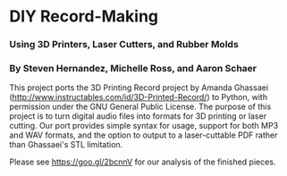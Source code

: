 # DIY Record-Making #
### Using 3D Printers, Laser Cutters, and Rubber Molds ###

### By Steven Hernandez, Michelle Ross, and Aaron Schaer ###

This project ports the 3D Printing Record project by Amanda Ghassaei (http://www.instructables.com/id/3D-Printed-Record/) to Python, with permission under the GNU General Public License. The purpose of this project is to turn digital audio files into formats for 3D printing or laser cutting. Our port provides simple syntax for usage, support for both MP3 and WAV formats, and the option to output to a laser-cuttable PDF rather than Ghassaei's STL limitation.

Please see https://goo.gl/2bcnnV for our analysis of the finished pieces.

